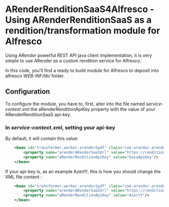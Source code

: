 # ARenderRenditionSaaS4Alfresco - Using ARenderRenditionSaaS as a rendition/transformation module for Alfresco

Using *ARender* powerful REST API java client implementation, it is very simple to use ARender as a custom rendition service for Alfresco.

In this code, you'll find a ready to build module for Alfresco to deposit into alfresco *WEB-INF/lib/* folder. 

## Configuration

To configure the module, you have to, first, alter into the file named *service-context.xml* the aRenderRenditionApiKey property with the value of your ARenderRenditionSaaS api-key.

### In *service-context.xml*, setting your api-key

By default, it will contain this value: 

```xml
    <bean id="transformer.worker.arender2pdf" class="com.arondor.arender.alfresco.content.transformer.ARenderContentTransformerWorker">
    	<property name="arenderARenderSaaSUrl" value="https://rendition.saas.arender.io/test/"/>
        <property name="aRenderRenditionApiKey" value="baseApiKey"/>
    </bean>
```

If your api-key is, as an example AzertY, this is how you should change the XML file content : 

```xml
    <bean id="transformer.worker.arender2pdf" class="com.arondor.arender.alfresco.content.transformer.ARenderContentTransformerWorker">
    	<property name="arenderARenderSaaSUrl" value="https://rendition.saas.arender.io/test/"/>
        <property name="aRenderRenditionApiKey" value="AzertY"/>
    </bean>
```

